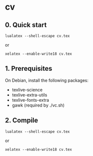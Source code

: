 cv
==

## 0. Quick start

```
lualatex --shell-escape cv.tex
```

or

```
xelatex --enable-write18 cv.tex
```

## 1. Prerequisites

On Debian, install the following packages:
- texlive-science
- texlive-extra-utils
- texlive-fonts-extra
- gawk (required by ./vc.sh)

## 2. Compile

```
lualatex --shell-escape cv.tex
```

or

```
xelatex --enable-write18 cv.tex
```